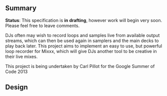 ## Summary

**Status**: This specification is **in drafting**, however work will
begin very soon. Please feel free to leave comments.

DJs often may wish to record loops and samples live from available
output streams, which can then be used again in samplers and the main
decks to play back later. This project aims to implement an easy to use,
but powerful loop recorder for Mixxx, which will give DJs another tool
to be creative in their live mixes.

This project is being undertaken by Carl Pillot for the Google Summer of
Code 2013

## Design
